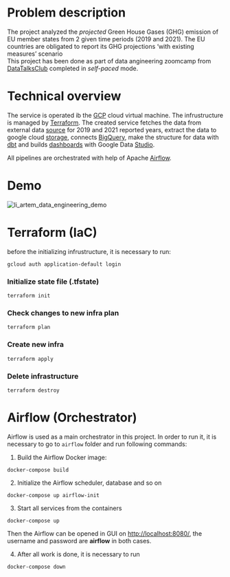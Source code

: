 # Problem description
The project analyzed the *projected* Green House Gases (GHG) emission of EU member states from 2 given time periods (2019 and 2021). The EU countries are obligated to report its GHG projections ‘with existing measures’ scenario  <br/> 
This project has been done as part of data angineering zoomcamp from [DataTalksClub](https://github.com/DataTalksClub/data-engineering-zoomcamp) completed in *self-paced* mode. 


# Technical overview
The service is operated ib the [GCP](https://cloud.google.com/) cloud virtual machine. The infrustructure is managed by [Terraform](https://www.terraform.io/). 
The created service fetches the data from external data [source](https://data.europa.eu/data/datasets/dat-2-en?locale=en) for 2019 and 2021 reported years, extract the data to google cloud [storage](https://cloud.google.com/storage), connects [BigQuery](https://cloud.google.com/bigquery),  make the structure for data with [dbt](https://www.getdbt.com/) and builds [dashboards](https://datastudio.google.com/reporting/b71a8a3a-481d-4c66-8729-ebbe82c71abe) with Google Data [Studio](https://datastudio.google.com/u/0/).

All pipelines are orchestrated with help of Apache [Airflow](https://airflow.apache.org/).

# Demo

![li_artem_data_engineering_demo](https://user-images.githubusercontent.com/54916420/193453147-1cacfab5-c31d-4792-9aa3-6193c61f9a60.gif)


# Terraform (IaC)

before the initializing infrustructure, it is necessary to run:  <br/>
```
gcloud auth application-default login
```
### Initialize state file (.tfstate)
```
terraform init
```
### Check changes to new infra plan
```
terraform plan 
```
### Create new infra
```
terraform apply 
```
### Delete infrastructure
```
terraform destroy
```
# Airflow (Orchestrator)

Airflow is used as a main orchestrator in this project. In order to run it, it is necessary to go to `airflow` folder and run following commands: <br/>
1) Build the Airflow Docker image: <br/>
```
docker-compose build
```
2) Initialize the Airflow scheduler, database and so on <br/>
```
docker-compose up airflow-init
```
3) Start all services from the containers <br/>
```
docker-compose up
```
Then the Airflow can be opened in GUI on [http://localhost:8080/](http://localhost:8080/), the username and password are **airflow** in both cases. <br/>

4) After all work is done, it is necessary to run <br/>
```
docker-compose down
```





